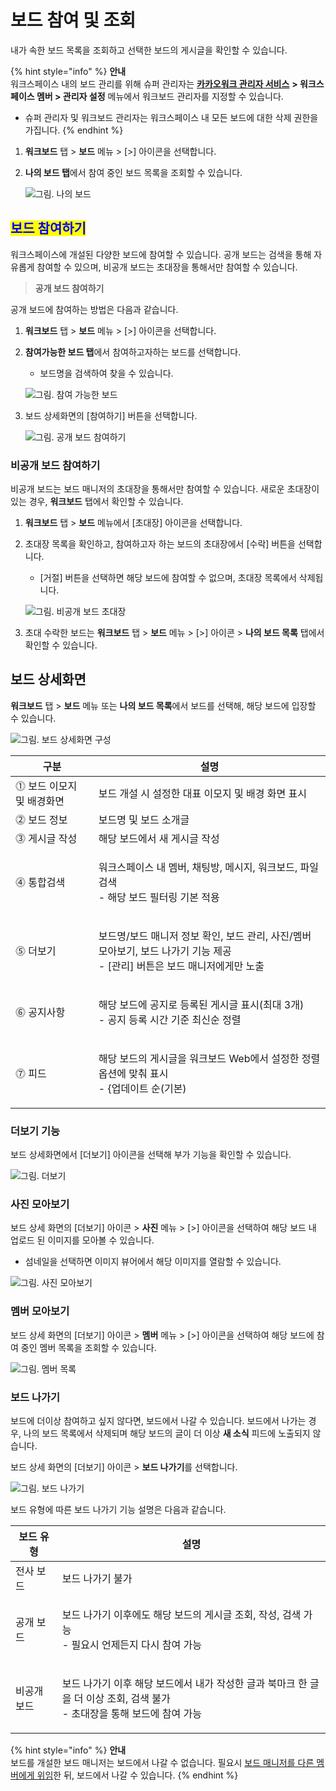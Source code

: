 # 보드 참여 및 조회

내가 속한 보드 목록을 조회하고 선택한 보드의 게시글을 확인할 수 있습니다.

{% hint style="info" %}
**안내**\
워크스페이스 내의 보드 관리를 위해 슈퍼 관리자는 [**카카오워크 관리자 서비스**](https://admin.kakaowork.com/) **> 워크스페이스 멤버 > 관리자 설정** 메뉴에서 워크보드 관리자를 지정할 수 있습니다.

* 슈퍼 관리자 및 워크보드 관리자는 워크스페이스 내 모든 보드에 대한 삭제 권한을 가집니다.
{% endhint %}

1. **워크보드** 탭 > **보드** 메뉴 > \[>] 아이콘을 선택합니다.
2.  **나의 보드 탭**에서 참여 중인 보드 목록을 조회할 수 있습니다.

    ![그림. 나의 보드](https://s3-us-west-2.amazonaws.com/secure.notion-static.com/d20a8a45-7d12-4a61-80bc-1fe3c4f09afd/%EB%82%98%EC%9D%98\_%EB%B3%B4%EB%93%9C.png)

## <mark style="color:blue;">보드 참여하기</mark>

워크스페이스에 개설된 다양한 보드에 참여할 수 있습니다. 공개 보드는 검색을 통해 자유롭게 참여할 수 있으며, 비공개 보드는 초대장을 통해서만 참여할 수 있습니다.

> **공개 보드 참여하기**

공개 보드에 참여하는 방법은 다음과 같습니다.

1. **워크보드** 탭 > **보드** 메뉴 > \[>] 아이콘을 선택합니다.
2.  **참여가능한 보드 탭**에서 참여하고자하는 보드를 선택합니다.

    * 보드명을 검색하여 찾을 수 있습니다.

    ![그림. 참여 가능한 보드](https://s3-us-west-2.amazonaws.com/secure.notion-static.com/8f144e9f-bbd9-4364-8a2a-fe46d342ec6c/%EA%B7%B8%EB%A6%BC.\_%EC%B0%B8%EC%97%AC\_%EA%B0%80%EB%8A%A5%ED%95%9C\_%EB%B3%B4%EB%93%9C\_\(1\).png)
3.  보드 상세화면의 \[참여하기] 버튼을 선택합니다.

    ![그림. 공개 보드 참여하기](https://s3-us-west-2.amazonaws.com/secure.notion-static.com/a0e37bf6-8c91-4db2-83ba-30542291cbc9/%EA%B3%B5%EA%B0%9C%EB%B3%B4%EB%93%9C\_%EC%B0%B8%EC%97%AC%ED%95%98%EA%B8%B0\_\(2\).png)

### **비공개 보드 참여하기**

비공개 보드는 보드 매니저의 초대장을 통해서만 참여할 수 있습니다. 새로운 초대장이 있는 경우, **워크보드** 탭에서 확인할 수 있습니다.

1. **워크보드** 탭 > **보드** 메뉴에서 \[초대장] 아이콘을 선택합니다.
2.  초대장 목록을 확인하고, 참여하고자 하는 보드의 초대장에서 \[수락] 버튼을 선택합니다.

    * \[거절] 버튼을 선택하면 해당 보드에 참여할 수 없으며, 초대장 목록에서 삭제됩니다.

    ![그림. 비공개 보드 초대장](https://s3-us-west-2.amazonaws.com/secure.notion-static.com/5b6bffd7-80f7-4b0c-89f2-fbcdf35d295c/%EB%B9%84%EA%B3%B5%EA%B0%9C\_%EB%B3%B4%EB%93%9C\_%EC%B4%88%EB%8C%80%EC%9E%A5.png)
3. 초대 수락한 보드는 **워크보드** 탭 > **보드** 메뉴 > \[>] 아이콘 > **나의 보드 목록** 탭에서 확인할 수 있습니다.

## 보드 상세화면

**워크보드** 탭 > **보드** 메뉴 또는 **나의 보드 목록**에서 보드를 선택해, 해당 보드에 입장할 수 있습니다.

![그림. 보드 상세화면 구성](https://s3-us-west-2.amazonaws.com/secure.notion-static.com/4e2c61d7-e213-491e-ba2c-ae8ef3af4715/%EB%B3%B4%EB%93%9C\_%EC%83%81%EC%84%B8%ED%99%94%EB%A9%B4\_%EA%B5%AC%EC%84%B1\_\(2\).png)

| 구분              | 설명                                                                                  |
| --------------- | ----------------------------------------------------------------------------------- |
| ⓵ 보드 이모지 및 배경화면 | 보드 개설 시 설정한 대표 이모지 및 배경 화면 표시                                                       |
| ⓶ 보드 정보         | 보드명 및 보드 소개글                                                                        |
| ⓷ 게시글 작성        | 해당 보드에서 새 게시글 작성                                                                    |
| ⓸ 통합검색          | <p>워크스페이스 내 멤버, 채팅방, 메시지, 워크보드, 파일 검색<br>- 해당 보드 필터링 기본 적용</p>                      |
| ⓹ 더보기           | <p>보드명/보드 매니저 정보 확인, 보드 관리, 사진/멤버 모아보기, 보드 나가기 기능 제공<br>- [관리] 버튼은 보드 매니저에게만 노출</p> |
| ⓺ 공지사항          | <p>해당 보드에 공지로 등록된 게시글 표시(최대 3개)<br>- 공지 등록 시간 기준 최신순 정렬</p>                         |
| ⓻ 피드            | <p>해당 보드의 게시글을 워크보드 Web에서 설정한 정렬 옵션에 맞춰 표시<br>- {업데이트 순(기본)</p>                     |

### 더보기 기능

보드 상세화면에서 \[더보기] 아이콘을 선택해 부가 기능을 확인할 수 있습니다.

![그림. 더보기](https://s3-us-west-2.amazonaws.com/secure.notion-static.com/93bb1e24-575a-4cad-8dbf-fe093ddbefbe/%EB%8D%94%EB%B3%B4%EA%B8%B0\_\(1\).png)

### **사진 모아보기**

보드 상세 화면의 \[더보기] 아이콘 > **사진** 메뉴 > \[>] 아이콘을 선택하여 해당 보드 내 업로드 된 이미지를 모아볼 수 있습니다.

* 섬네일을 선택하면 이미지 뷰어에서 해당 이미지를 열람할 수 있습니다.

![그림. 사진 모아보기](https://s3-us-west-2.amazonaws.com/secure.notion-static.com/6ee7d7d8-aac4-4230-9b27-6b825366f127/%EC%82%AC%EC%A7%84\_%EB%AA%A8%EC%95%84%EB%B3%B4%EA%B8%B0\_\(2\).png)

### **멤버 모아보기**

보드 상세 화면의 \[더보기] 아이콘 > **멤버** 메뉴 > \[>] 아이콘을 선택하여 해당 보드에 참여 중인 멤버 목록을 조회할 수 있습니다.

![그림. 멤버 목록](https://s3-us-west-2.amazonaws.com/secure.notion-static.com/4ca37f2a-0944-4ee4-9177-16b2715fa2f1/%EB%A9%A4%EB%B2%84\_%EB%AA%A9%EB%A1%9D\_\(2\).png)

### **보드 나가기**

보드에 더이상 참여하고 싶지 않다면, 보드에서 나갈 수 있습니다. 보드에서 나가는 경우, 나의 보드 목록에서 삭제되며 해당 보드의 글이 더 이상 **새 소식** 피드에 노출되지 않습니다.

보드 상세 화면의 \[더보기] 아이콘 > **보드 나가기**를 선택합니다.

![그림. 보드 나가기](https://s3-us-west-2.amazonaws.com/secure.notion-static.com/6e74102f-dcfc-4481-9cfb-8e80a58a7140/%EB%B3%B4%EB%93%9C\_%EB%82%98%EA%B0%80%EA%B8%B0.png)

보드 유형에 따른 보드 나가기 기능 설명은 다음과 같습니다.

| 보드 유형  | 설명                                                                                |
| ------ | --------------------------------------------------------------------------------- |
| 전사 보드  | 보드 나가기 불가                                                                         |
| 공개 보드  | <p>보드 나가기 이후에도 해당 보드의 게시글 조회, 작성, 검색 가능<br>- 필요시 언제든지 다시 참여 가능</p>                |
| 비공개 보드 | <p>보드 나가기 이후 해당 보드에서 내가 작성한 글과 북마크 한 글을 더 이상 조회, 검색 불가<br>- 초대장을 통해 보드에 참여 가능</p> |

{% hint style="info" %}
**안내**\
보드를 개설한 보드 매니저는 보드에서 나갈 수 없습니다. 필요시 [보드 매니저를 다른 멤버에게 위임](https://www.notion.so/561c70e1f38c40d080d06a988ef8a0ea)한 뒤, 보드에서 나갈 수 있습니다.
{% endhint %}
